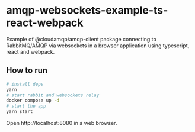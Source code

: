 # amqp-websockets-example-ts-react-webpack

Example of @cloudamqp/amqp-client package connecting to RabbitMQ/AMQP via websockets in a browser application using typescript, react and webpack.

## How to run

```bash
# install deps
yarn
# start rabbit and websockets relay
docker compose up -d
# start the app
yarn start
```

Open http://localhost:8080 in a web browser.
